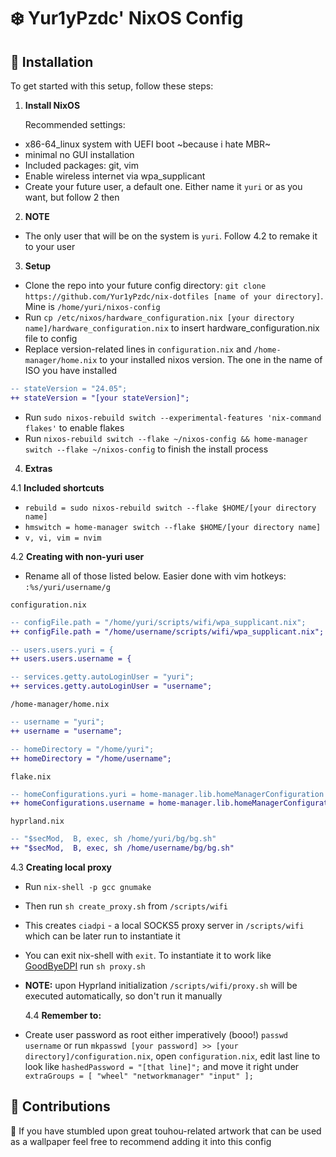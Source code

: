 # ❄️ Yur1yPzdc' NixOS Config

## 🚀 Installation

To get started with this setup, follow these steps:

1. **Install NixOS**
   
   Recommended settings:
- x86-64_linux system with UEFI boot ~because i hate MBR~
- minimal no GUI installation
- Included packages: git, vim
- Enable wireless internet via wpa_supplicant
- Create your future user, a default one. Either name it `yuri` or as you want, but follow 2 then

2. **NOTE**
- The only user that will be on the system is `yuri`. Follow 4.2 to remake it to your user

3. **Setup**
- Clone the repo into your future config directory: `git clone https://github.com/Yur1yPzdc/nix-dotfiles [name of your directory]`. Mine is `/home/yuri/nixos-config`
- Run `cp /etc/nixos/hardware_configuration.nix [your directory name]/hardware_configuration.nix` to insert hardware_configuration.nix file to config
- Replace version-related lines in `configuration.nix` and `/home-manager/home.nix` to your installed nixos version. The one in the name of ISO you have installed
```diff
-- stateVersion = "24.05";
++ stateVersion = "[your stateVersion]";
```
- Run `sudo nixos-rebuild switch --experimental-features 'nix-command flakes'` to enable flakes
- Run `nixos-rebuild switch --flake ~/nixos-config && home-manager switch --flake ~/nixos-config` to finish the install process

4. **Extras**
  
  4.1 **Included shortcuts**
- `rebuild = sudo nixos-rebuild switch --flake $HOME/[your directory name]`
- `hmswitch = home-manager switch --flake $HOME/[your directory name]`
- `v, vi, vim = nvim`

4.2 **Creating with non-yuri user**
- Rename all of those listed below. Easier done with vim hotkeys: `:%s/yuri/username/g`

`configuration.nix`
```diff
-- configFile.path = "/home/yuri/scripts/wifi/wpa_supplicant.nix";
++ configFile.path = "/home/username/scripts/wifi/wpa_supplicant.nix";

-- users.users.yuri = {
++ users.users.username = {

-- services.getty.autoLoginUser = "yuri";
++ services.getty.autoLoginUser = "username";
```

`/home-manager/home.nix`
```diff
-- username = "yuri";
++ username = "username";

-- homeDirectory = "/home/yuri";
++ homeDirectory = "/home/username";
```

`flake.nix`
```diff
-- homeConfigurations.yuri = home-manager.lib.homeManagerConfiguration {
++ homeConfigurations.username = home-manager.lib.homeManagerConfiguration {
```

`hyprland.nix`
```diff
-- "$secMod,  B, exec, sh /home/yuri/bg/bg.sh"
++ "$secMod,  B, exec, sh /home/username/bg/bg.sh"
```

  4.3 **Creating local proxy**
- Run `nix-shell -p gcc gnumake`
- Then run `sh create_proxy.sh` from `/scripts/wifi`
- This creates `ciadpi` - a local SOCKS5 proxy server in `/scripts/wifi` which can be later run to instantiate it 
- You can exit nix-shell with `exit`. To instantiate it to work like [GoodByeDPI](https://github.com/ValdikSS/GoodbyeDPI) run `sh proxy.sh`
- **NOTE:** upon Hyprland initialization `/scripts/wifi/proxy.sh` will be executed automatically, so don't run it manually

  4.4 **Remember to:**
- Create user password as root either imperatively (booo!) `passwd username` or run `mkpasswd [your password] >> [your directory]/configuration.nix`, open `configuration.nix`, edit last line to look like `hashedPassword = "[that line]";` and move it right under `extraGroups = [ "wheel" "networkmanager" "input" ];` 

## 🤝 Contributions
🎨 If you have stumbled upon great touhou-related artwork that can be used as a wallpaper feel free to recommend adding it into this config
